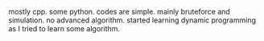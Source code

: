 mostly cpp. some python. 
codes are simple. mainly bruteforce and simulation. no advanced algorithm.
started learning dynamic programming as I tried to learn some algorithm.
